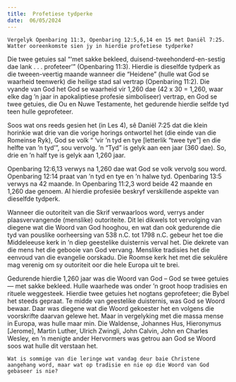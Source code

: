 ```yaml
---
title:  Profetiese tydperke
date:  06/05/2024
---
```


`Vergelyk Openbaring 11:3, Openbaring 12:5,6,14 en 15 met Daniël 7:25. Watter ooreenkomste sien jy in hierdie profetiese tydperke?`

Die twee getuies sal “‘met sakke bekleed, duisend-tweehonderd-en-sestig dae lank . . . profeteer’” (Openbaring 11:3). Hierdie is dieselfde tydperk as die tweeen-veertig maande wanneer die “Heidene” (hulle wat God se waarheid teenwerk) die heilige stad sal vertrap (Openbaring 11:2). Die vyande van God het God se waarheid vir 1,260 dae (42 x 30 = 1,260, waar elke dag ’n jaar in apokaliptiese profesie simboliseer) vertrap, en God se twee getuies, die Ou en Nuwe Testamente, het gedurende hierdie selfde tyd teen hulle geprofeteer.

Soos wat ons reeds gesien het (in Les 4), sê Daniël 7:25 dat die klein horinkie wat drie van die vorige horings ontwortel het (die einde van die Romeinse Ryk), God se volk “ ‘vir ’n tyd en tye [letterlik “twee tye”] en die helfte van ’n tyd’”, sou vervolg. ’n “Tyd” is gelyk aan een jaar (360 dae).  So, drie en ’n half tye is gelyk aan 1,260 jaar.

Openbaring 12:6,13 verwys na 1,260 dae wat God se volk vervolg sou word. Openbaring 12:14 praat van ’n tyd en tye en ’n halwe tyd. Openbaring 13:5 verwys na 42 maande. In Openbaring 11:2,3 word beide 42 maande en 1,260 dae genoem. Al hierdie profesiëe beskryf verskillende aspekte van dieselfde  tydperk.

Wanneer die outoriteit van die Skrif verwaarloos word, verrys ander plaasvervangende (menslike) outoriteite. Dit lei dikwels tot vervolging van diegene wat die Woord van God hooghou, en wat dan ook gedurende die tyd van pouslike oorheersing van 538 n.C. tot 1798 n.C. gebeur het toe die Middeleeuse kerk in ’n diep geestelike duisternis verval het. Die dekrete van die mens het die gebooie van God vervang.  Menslike tradisies het die eenvoud van die evangelie oorskadu. Die Roomse kerk het met die sekulêre mag verenig om sy outoriteit oor die hele Europa uit te brei.

Gedurende hierdie 1,260 jaar was die Woord van God – God se twee getuies — met sakke bekleed.  Hulle waarhede was onder ’n groot hoop tradisies en rituele weggesteek. Hierdie twee getuies het nogtans geprofeteer; die Bybel het steeds gepraat. Te midde van geestelike duisternis, was God se Woord bewaar. Daar was diegene wat die Woord gekoester het en volgens die voorskrifte daarvan gelewe het. Maar in vergelyking met die massa mense in Europa, was hulle maar min.  Die Waldense, Johannes Hus, Hieronymus [Jerome], Martin Luther, Ulrich Zwingli, John Calvin, John en Charles Wesley, en ’n menigte ander Hervormers was getrou aan God se Woord soos wat hulle dit verstaan het.

`Wat is sommige van die leringe wat vandag deur baie Christene aangehang word, maar wat op tradisie en nie op die Woord van God gebaseer is nie?`